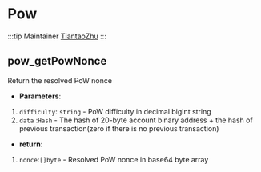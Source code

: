 # Pow

:::tip Maintainer [TiantaoZhu](https://github.com/TiantaoZhu) :::

## pow_getPowNonce

Return the resolved PoW nonce

- **Parameters**: 

1. `difficulty`: `string` - PoW difficulty in decimal bigInt string
2. `data` :`Hash` - The hash of 20-byte account binary address + the hash of previous transaction(zero if there is no previous transaction)

- **return**:

1. `nonce`:`[]byte` - Resolved PoW nonce in base64 byte array